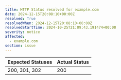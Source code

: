 ```yaml
---
title: HTTP Status resolved for example.com
date: 2024-12-15T20:08:10+00:00Z
resolved: True
resolvedWhen: 2024-12-15T20:08:10+00:00Z
resolvedStartTime: 2024-10-25T21:09:43.191474+00:00
severity: notice
affected:
  - example.com
section: issue
---
```


| Expected Statuses | Actual Status  |
|-------------------|----------------|
| 200, 301, 302 | 200 |
